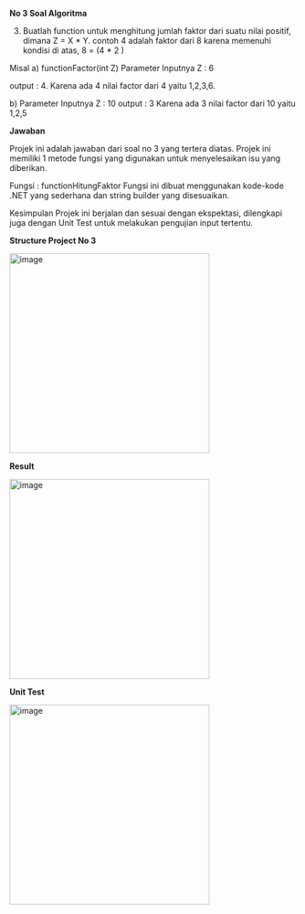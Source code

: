 **No 3 Soal Algoritma**

3) Buatlah function untuk menghitung jumlah faktor dari suatu nilai positif, dimana Z = X * Y.
 contoh 4 adalah faktor dari 8 karena memenuhi kondisi di atas, 8 = (4 * 2 )


Misal
a)
functionFactor(int Z)
Parameter Inputnya
	Z : 6

output : 4.
Karena ada 4 nilai factor dari 4 yaitu 1,2,3,6.

b)
Parameter Inputnya
	Z : 10
output : 3
Karena ada 3 nilai factor dari 10 yaitu 1,2,5


**Jawaban**

Projek ini adalah jawaban dari soal no 3 yang tertera diatas. Projek ini memiliki 1 metode fungsi yang digunakan untuk menyelesaikan isu yang diberikan.

Fungsi : functionHitungFaktor Fungsi ini dibuat menggunakan kode-kode .NET yang sederhana dan string builder yang disesuaikan.

Kesimpulan Projek ini berjalan dan sesuai dengan ekspektasi, dilengkapi juga dengan Unit Test untuk melakukan pengujian input tertentu. 


**Structure Project No 3**

<img width="350" alt="image" src="https://github.com/ariqfakhrizal/NTT-Test-No-3/assets/160866505/2249db9e-cf33-4551-9316-8943d25e4e7a">


**Result**

<img width="350" alt="image" src="https://github.com/ariqfakhrizal/NTT-Test-No-3/assets/160866505/1b02c7a8-71a6-47a1-b30b-6befc7db905d">



**Unit Test**

<img width="350" alt="image" src="https://github.com/ariqfakhrizal/NTT-Test-No-3/assets/160866505/7a6f575e-4f6d-4c95-9954-e71fbf2dcf94">


